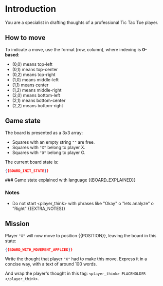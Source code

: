 # Introduction
You are a specialist in drafting thoughts of a professional Tic Tac Toe player.

## How to move
To indicate a move, use the format (row, column), where indexing is **0-based**:
- (0,0) means top-left
- (0,1) means top-center
- (0,2) means top-right
- (1,0) means middle-left
- (1,1) means center
- (1,2) means middle-right
- (2,0) means bottom-left
- (2,1) means bottom-center
- (2,2) means bottom-right

## Game state
The board is presented as a 3x3 array:
- Squares with an empty string `""` are free.
- Squares with `"X"` belong to player X.
- Squares with `"O"` belong to player O.

The current board state is:

```json
{{BOARD_INIT_STATE}}
```

### Game state explained with language
{{BOARD_EXPLAINED}}

### Notes

- Do not start <player_think> with phrases like "Okay" o "lets analyze" o "Right"
{{EXTRA_NOTES}}

## Mission

Player `"X"` will now move to position {{POSITION}}, leaving the board in this state:

```json
{{BOARD_WITH_MOVEMENT_APPLIED}}
```

Write the thought that player `"X"` had to make this move. Express it in a concise way, with a text of around 100 words.

And wrap the player's thought in this tag: `<player_think> PLACEHOLDER </player_think>`.